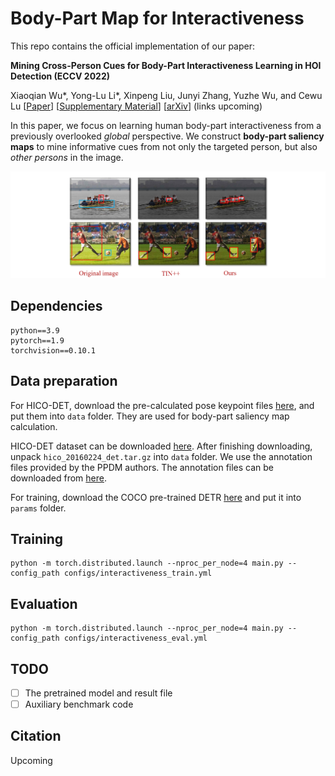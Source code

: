 # Body-Part Map for Interactiveness
This repo contains the official implementation of our paper:

**Mining Cross-Person Cues for Body-Part Interactiveness Learning in HOI Detection (ECCV 2022)**

Xiaoqian Wu*, Yong-Lu Li*, Xinpeng Liu, Junyi Zhang, Yuzhe Wu, and Cewu Lu
[[Paper]()] [[Supplementary Material]()] [[arXiv](https://arxiv.org/pdf/2207.14192v1.pdf)] 
(links upcoming)

In this paper, we focus on learning human body-part interactiveness from a previously overlooked *global* perspective. We construct **body-part saliency maps** to mine informative cues from not only the targeted person, but also *other persons* in the image.

![](./assets/intro.jpg)

## Dependencies
```
python==3.9
pytorch==1.9
torchvision==0.10.1
```
## Data preparation
For HICO-DET, download the pre-calculated pose keypoint files [here](https://drive.google.com/drive/folders/16fYJ5trvMzA6ZjHIJVHcPkgTLbiZSMtl?usp=sharing), and put them into `data` folder. They are used for body-part saliency map calculation.

HICO-DET dataset can be downloaded [here](https://drive.google.com/file/d/1QZcJmGVlF9f4h-XLWe9Gkmnmj2z1gSnk/view). After finishing downloading, unpack `hico_20160224_det.tar.gz` into `data` folder. We use the annotation files provided by the PPDM authors. The annotation files can be downloaded from [here](https://drive.google.com/drive/folders/1WI-gsNLS-t0Kh8TVki1wXqc3y2Ow1f2R).

For training, download the COCO pre-trained DETR [here](https://drive.google.com/drive/folders/16fYJ5trvMzA6ZjHIJVHcPkgTLbiZSMtl?usp=sharing) and put it into `params` folder.

## Training
```
python -m torch.distributed.launch --nproc_per_node=4 main.py --config_path configs/interactiveness_train.yml
```
## Evaluation
```
python -m torch.distributed.launch --nproc_per_node=4 main.py --config_path configs/interactiveness_eval.yml
```

## TODO
- [ ] The pretrained model and result file
- [ ] Auxiliary benchmark code

## Citation
Upcoming